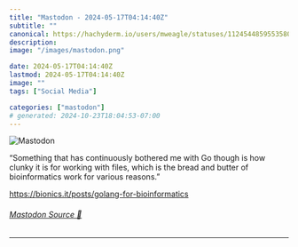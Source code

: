 ```yaml
---
title: "Mastodon - 2024-05-17T04:14:40Z"
subtitle: ""
canonical: https://hachyderm.io/users/mweagle/statuses/112454485955358075
description:
image: "/images/mastodon.png"

date: 2024-05-17T04:14:40Z
lastmod: 2024-05-17T04:14:40Z
image: ""
tags: ["Social Media"]

categories: ["mastodon"]
# generated: 2024-10-23T18:04:53-07:00
---
```

![Mastodon](/images/mastodon.png)

<p>“Something that has continuously bothered me with Go though is how clunky it is for working with files, which is the bread and butter of bioinformatics work for various reasons.”</p><p><a href="https://bionics.it/posts/golang-for-bioinformatics" target="_blank" rel="nofollow noopener noreferrer" translate="no"><span class="invisible">https://</span><span class="ellipsis">bionics.it/posts/golang-for-bi</span><span class="invisible">oinformatics</span></a></p>


###### [Mastodon Source 🐘](https://hachyderm.io/@mweagle/112454485955358075)

___
